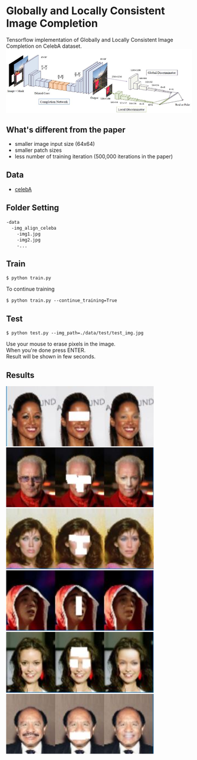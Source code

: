 # Globally and Locally Consistent Image Completion

Tensorflow implementation of Globally and Locally Consistent Image Completion on CelebA dataset.  
![Alt text](images/network.JPG?raw=true "network")

## What's different from the paper  
* smaller image input size (64x64)  
* smaller patch sizes  
* less number of training iteration (500,000 iterations in the paper)


## Data
* [celebA](http://mmlab.ie.cuhk.edu.hk/projects/CelebA.html)  

## Folder Setting
```
-data
  -img_align_celeba
    -img1.jpg
    -img2.jpg
    -...
```


## Train
```
$ python train.py 
```

To continue training  
```
$ python train.py --continue_training=True
```

## Test  
```
$ python test.py --img_path=./data/test/test_img.jpg
```


Use your mouse to erase pixels in the image.  
When you're done press ENTER.  
Result will be shown in few seconds.  


## Results  

<img src="images/res1.JPG" width="400"/>  
<img src="images/res2.JPG" width="400"/>  
<img src="images/res3.JPG" width="400"/>  
<img src="images/res4.JPG" width="400"/>  
<img src="images/res5.JPG" width="400"/>  
<img src="images/res6.JPG" width="400"/>  
